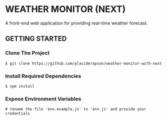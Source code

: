 # WEATHER MONITOR (NEXT)

A front-end web application for providing real-time weather forecast.

## GETTING STARTED

### Clone The Project

```
$ git clone https://github.com/placiderapson/weather-monitor-with-next
```

### Install Required Dependencies

```
$ npm install
```

### Expose Environment Variables

```
# rename the file 'env.example.js' to 'env.js' and provide your credentials
```